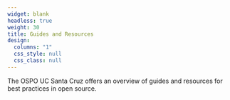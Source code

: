 ```yaml
---
widget: blank
headless: true
weight: 30
title: Guides and Resources
design:
  columns: "1"
  css_style: null
  css_class: null
---
```


The OSPO UC Santa Cruz offers an overview of guides and resources for best practices in open source.
